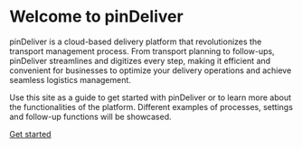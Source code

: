# Welcome to pinDeliver

pinDeliver is a cloud-based delivery platform that revolutionizes the transport management process. From transport planning to follow-ups, pinDeliver streamlines and digitizes every step, making it efficient and convenient for businesses to optimize your delivery operations and achieve seamless logistics management.  

Use this site as a guide to get started with pinDeliver or to learn more about the functionalities of the platform. Different examples of processes, settings and follow-up functions will be showcased.  

[Get started](get_started.md)

